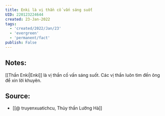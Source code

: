 ```yaml
---
title: Enki là vị thần cố vấn sáng suốt
UID: 220123224644
created: 23-Jan-2022
tags:
  - 'created/2022/Jan/23'
  - 'evergreen'
  - 'permanent/fact'
publish: False
---
```

## Notes:
[[Thần Enki|Enki]] là vị thần cố vấn sáng suốt. Các vị thần luôn tìm đến ông để xin lời khuyên.

## Source:
- [[@ truyenxuatichcu, Thủy thần Lưỡng Hà]]


